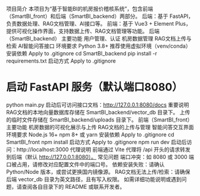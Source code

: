项目简介
本项目为“基于智能BI的机房报价稽核系统”，包含前端（SmartBI_front）和后端（SmartBI_backend）两部分。
后端：基于 FastAPI，负责数据处理、RAG文档管理、AI接口等。
前端：基于 Vue3 + Element Plus，提供可视化操作界面，支持数据上传、RAG文档管理等功能。
后端（SmartBI_backend）
主要功能
用户管理、认证
机房数据管理
RAG文档上传与检索
AI智能问答接口
环境要求
Python 3.8+
推荐使用虚拟环境（venv/conda）
安装依赖
Apply to .gitignore
cd SmartBI_backend
pip install -r requirements.txt
启动方式
Apply to .gitignore
# 启动 FastAPI 服务（默认端口8080）
python main.py
启动后可访问接口文档：http://127.0.0.1:8080/docs
重要说明
RAG文档的本地向量数据库存储在 SmartBI_backend/vector_db 目录下。
上传的临时文件存储在 SmartBI_backend/uploads 目录下。
前端（SmartBI_front）
主要功能
机房数据的可视化展示与上传
RAG文档的上传与管理
智能问答交互界面
环境要求
Node.js 16+
npm 8+ 或 yarn
安装依赖
Apply to .gitignore
cd SmartBI_front
npm install
启动方式
Apply to .gitignore
npm run dev
启动后访问：http://localhost:3000
代理说明
前端通过 Vite 代理将 /api 开头的请求转发到后端（默认 http://127.0.0.1:8080）。
常见问题
端口冲突：如 8080 或 3000 端口被占用，请修改对应配置文件中的端口号。
依赖安装失败：请确认 Python/Node 版本，或尝试更换国内镜像源。
RAG文档无法上传/检索：请确保后端 vector_db 目录为英文路径，且有写入权限。
如需详细功能说明或遇到问题，请查阅各自目录下的 README 或联系开发者。
